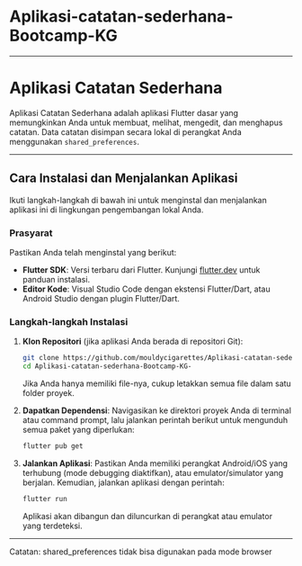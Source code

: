 # Aplikasi-catatan-sederhana-Bootcamp-KG


---

# Aplikasi Catatan Sederhana

Aplikasi Catatan Sederhana adalah aplikasi Flutter dasar yang memungkinkan Anda untuk membuat, melihat, mengedit, dan menghapus catatan. Data catatan disimpan secara lokal di perangkat Anda menggunakan `shared_preferences`.

---

## Cara Instalasi dan Menjalankan Aplikasi

Ikuti langkah-langkah di bawah ini untuk menginstal dan menjalankan aplikasi ini di lingkungan pengembangan lokal Anda.

### Prasyarat

Pastikan Anda telah menginstal yang berikut:

* **Flutter SDK**: Versi terbaru dari Flutter. Kunjungi [flutter.dev](https://flutter.dev/docs/get-started/install) untuk panduan instalasi.
* **Editor Kode**: Visual Studio Code dengan ekstensi Flutter/Dart, atau Android Studio dengan plugin Flutter/Dart.

### Langkah-langkah Instalasi

1.  **Klon Repositori** (jika aplikasi Anda berada di repositori Git):
    ```bash
    git clone https://github.com/mouldycigarettes/Aplikasi-catatan-sederhana-Bootcamp-KG-.git
    cd Aplikasi-catatan-sederhana-Bootcamp-KG-
    ```
    Jika Anda hanya memiliki file-nya, cukup letakkan semua file dalam satu folder proyek.

2.  **Dapatkan Dependensi**:
    Navigasikan ke direktori proyek Anda di terminal atau command prompt, lalu jalankan perintah berikut untuk mengunduh semua paket yang diperlukan:
    ```bash
    flutter pub get
    ```

3.  **Jalankan Aplikasi**:
    Pastikan Anda memiliki perangkat Android/iOS yang terhubung (mode debugging diaktifkan), atau emulator/simulator yang berjalan. Kemudian, jalankan aplikasi dengan perintah:
    ```bash
    flutter run
    ```
    Aplikasi akan dibangun dan diluncurkan di perangkat atau emulator yang terdeteksi.

---

Catatan: shared_preferences tidak bisa digunakan pada mode browser
